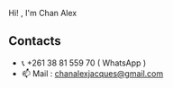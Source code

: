 Hi! , I'm  Chan Alex 

## Contacts

- 📞 +261 38 81 559 70 ( WhatsApp )
- 📫 Mail : chanalexjacques@gmail.com 
<!--
**ChanAlex2357/ChanAlex2357** is a ✨ _special_ ✨ repository because its `README.md` (this file) appears on your GitHub profile.

Here are some ideas to get you started:

- 🔭 I’m currently working on ...
- 🌱 I’m currently learning ...
- 👯 I’m looking to collaborate on ...
- 🤔 I’m looking for help with ...
- 💬 Ask me about ...
- 📫 How to reach me: ...
- 😄 Pronouns: ...
- ⚡ Fun fact: ...
-->
